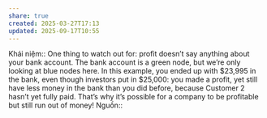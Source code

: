 ```yaml
---
share: true
created: 2025-03-27T17:13
updated: 2025-09-17T10:55
---
```

Khái niệm:: 
One thing to watch out for: profit doesn’t say anything about your bank account. The bank account is a green node, but we’re only looking at blue nodes here. In this example, you ended up with $23,995 in the bank, even though investors put in $25,000: you made a profit, yet still have less money in the bank than you did before, because Customer 2 hasn’t yet fully paid. That’s why it’s possible for a company to be profitable but still run out of money!
Nguồn:: 